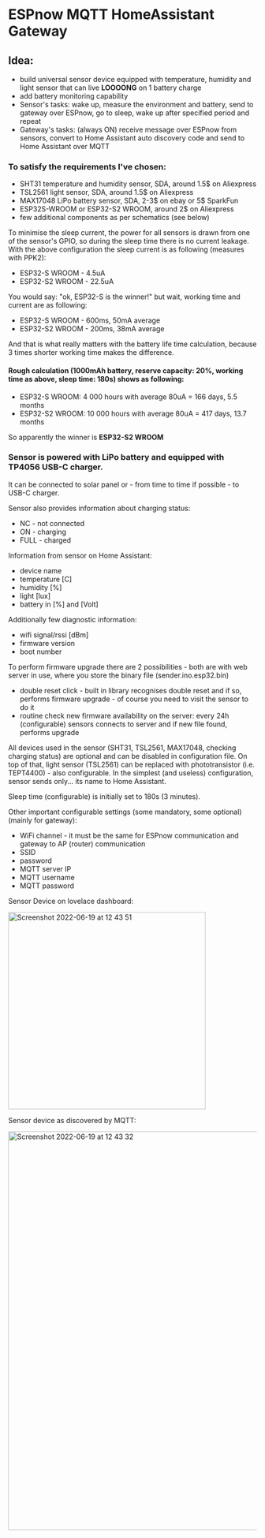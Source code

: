 <h1> ESPnow MQTT HomeAssistant Gateway </h1>

<h2> Idea:</h2>
<ul>
  <li>build universal sensor device equipped with temperature, humidity and light sensor that can live <b>LOOOONG</b> on 1 battery charge</li>
  <li>add battery monitoring capability
  <li>Sensor's tasks: wake up, measure the environment and battery, send to gateway over ESPnow, go to sleep, wake up after specified period and repeat
  <li>Gateway's tasks: (always ON) receive message over ESPnow from sensors, convert to Home Assistant auto discovery code and send to Home Assistant over MQTT
</ul>

<h3> To satisfy the requirements I've chosen: </h3>
<ul>
  <li>SHT31 temperature and humidity sensor, SDA, around 1.5$ on Aliexpress
  <li>TSL2561 light sensor, SDA, around 1.5$ on Aliexpress
  <li>MAX17048 LiPo battery sensor, SDA, 2-3$ on ebay or 5$ SparkFun
  <li>ESP32S-WROOM or ESP32-S2 WROOM, around 2$ on Aliexpress
  <li>few additional components as per schematics (see below)
</ul>

To minimise the sleep current, the power for all sensors is drawn from one of the sensor's GPIO, so during the sleep time there is no current leakage.
With the above configuration the sleep current is as following (measures with PPK2):
<ul>
  <li>ESP32-S  WROOM - 4.5uA
  <li>ESP32-S2 WROOM - 22.5uA
</ul>
You would say: "ok, ESP32-S is the winner!" but wait, working time and current are as following:
<ul>
  <li>ESP32-S  WROOM - 600ms, 50mA average
  <li>ESP32-S2 WROOM - 200ms, 38mA average
</ul>
And that is what really matters with the battery life time calculation, because 3 times shorter working time makes the difference.<br>
<h4>Rough calculation (1000mAh battery, reserve capacity: 20%, working time as above, sleep time: 180s) shows as following:</h4>
<ul>
  <li>ESP32-S  WROOM: 4 000 hours with average 80uA = 166 days, 5.5 months
  <li>ESP32-S2 WROOM: 10 000 hours with average 80uA = 417 days, 13.7 months
</ul>
So apparently the winner is <b>ESP32-S2 WROOM</b>
<br>
<h3> Sensor is powered with LiPo battery and equipped with TP4056 USB-C charger.</h3>
It can be connected to solar panel or - from time to time if possible - to USB-C charger.

Sensor also provides information about charging status:
<ul>
  <li>NC - not connected
  <li>ON - charging
  <li>FULL - charged
</ul>  

Information from sensor on Home Assistant:
<ul>
  <li>device name
  <li>temperature [C]
  <li>humidity [%]
  <li>light [lux]
  <li>battery in [%] and [Volt]
</ul>

Additionally few diagnostic information:
<ul>
  <li>wifi signal/rssi [dBm]
  <li>firmware version
  <li>boot number
</ul>

To perform firmware upgrade there are 2 possibilities - both are with web server in use, where you store the binary file (sender.ino.esp32.bin)
<ul>
  <li>double reset click - built in library recognises double reset and if so, performs firmware upgrade - of course you need to visit the sensor to do it
  <li>routine check new firmware availability on the server: every 24h (configurable) sensors connects to server and if new file found, performs upgrade
</ul>

All devices used in the sensor (SHT31, TSL2561, MAX17048, checking charging status) are optional and can be disabled in configuration file.
On top of that, light sensor (TSL2561) can be replaced with phototransistor (i.e. TEPT4400) - also configurable.
In the simplest (and useless) configuration, sensor sends only... its name to Home Assistant.

Sleep time (configurable) is initially set to 180s (3 minutes).

Other important configurable settings (some mandatory, some optional) (mainly for gateway):
<ul>
  <li>WiFi channel - it must be the same for ESPnow communication and gateway to AP (router) communication
  <li>SSID
  <li>password
  <li>MQTT server IP
  <li>MQTT username
  <li>MQTT password
</ul>

Sensor Device on lovelace dashboard:

<img width="400" alt="Screenshot 2022-06-19 at 12 43 51" src="https://user-images.githubusercontent.com/46562447/174488029-645ff458-5a33-4814-8637-d4f40de59a2d.png">

Sensor device as discovered by MQTT:

<img width="809" alt="Screenshot 2022-06-19 at 12 43 32" src="https://user-images.githubusercontent.com/46562447/174488031-cf575458-4a8f-4193-bfaf-33d7e14fd2a3.png">
